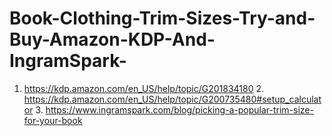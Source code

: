 # Book-Clothing-Trim-Sizes-Try-and-Buy-Amazon-KDP-And-IngramSpark-
1. https://kdp.amazon.com/en_US/help/topic/G201834180 2. https://kdp.amazon.com/en_US/help/topic/G200735480#setup_calculator 3. https://www.ingramspark.com/blog/picking-a-popular-trim-size-for-your-book
